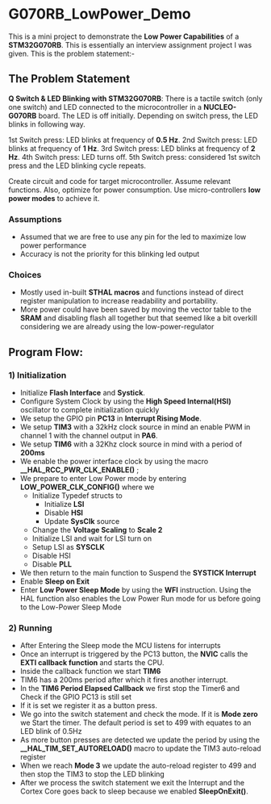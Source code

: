 # G070RB_LowPower_Demo

This is a mini project to demonstrate the **Low Power Capabilities** of a **STM32G070RB**. This is essentially an interview assignment project I was given. This is the problem statement:-

## The Problem Statement

**Q Switch & LED Blinking with STM32G070RB**:
There is a tactile switch (only one switch) and LED connected to the microcontroller in a
**NUCLEO-G070RB** board. The LED is off initially. Depending on switch press, the LED blinks in following way.

1st Switch press: LED blinks at frequency of **0.5 Hz**.
2nd Switch press: LED blinks at frequency of **1 Hz**.
3rd Switch press: LED blinks at frequency of **2 Hz**.
4th Switch press: LED turns off.
5th Switch press: considered 1st switch press and the LED blinking cycle repeats.

Create circuit and code for target microcontroller. Assume relevant functions. Also,
optimize for power consumption. Use micro-controllers **low power modes** to achieve it.


### Assumptions
- Assumed that we are free to use any pin for the led to maximize low power performance
- Accuracy is not the priority for this blinking led output

### Choices
- Mostly used in-built **STHAL macros** and functions instead of direct register manipulation to increase readability and portability.
- More power could have been saved by moving the vector table to the **SRAM** and disabling flash all together but that seemed like a bit overkill considering we are already using the low-power-regulator

## Program Flow:

### 1) Initialization

- Initialize **Flash Interface** and **Systick**.
- Configure System Clock by using the **High Speed Internal(HSI)** oscillator to complete initialization quickly
- We setup the GPIO pin **PC13** in **Interrupt Rising Mode**.
- We setup **TIM3** with a 32kHz clock source in mind an enable PWM in channel 1 with the channel output in **PA6**.
- We setup **TIM6** with a 32Khz clock source in mind with a period of **200ms**
- We enable the power interface clock by using the macro **__HAL_RCC_PWR_CLK_ENABLE()** ;
- We prepare to enter Low Power mode by entering **LOW_POWER_CLK_CONFIG()** where we
  - Initialize Typedef structs to
  	- Initialize **LSI** 
  	- Disable **HSI**
  	- Update **SysClk** source
  - Change the **Voltage Scaling** to **Scale 2** 
  - Initialize LSI and wait for LSI turn on
  - Setup LSI as **SYSCLK**
  - Disable HSI
  - Disable **PLL**
- We then return to the main function to Suspend the **SYSTICK Interrupt**
- Enable **Sleep on Exit**
- Enter **Low Power Sleep Mode** by using the **WFI** instruction. Using the HAL function also enables the Low Power Run mode for us before going to the Low-Power Sleep Mode

### 2) Running

- After Entering the Sleep mode the MCU listens for interrupts 
- Once an interrupt is triggered by the PC13 button, the **NVIC** calls the **EXTI callback function** and starts the CPU.
- Inside the callback function we start **TIM6**
- TIM6 has a 200ms period after which it fires another interrupt.
- In the **TIM6 Period Elapsed Callback** we first stop the Timer6 and Check if the GPIO PC13 is still set
- If it is set we register it as a button press.
- We go into the switch statement and check the mode. If it is **Mode zero** we Start the timer. The default period is set to 499 with equates to an LED blink of 0.5Hz
- As more button presses are detected we update the period by using the **__HAL_TIM_SET_AUTORELOAD()** macro to update the TIM3 auto-reload register
- When we reach **Mode 3** we update the auto-reload register to 499 and then stop the TIM3 to stop the LED blinking 
- After we process the switch statement we exit the Interrupt and the Cortex Core goes back to sleep because we enabled **SleepOnExit()**.
